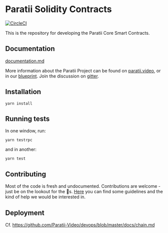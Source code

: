 # Paratii Solidity Contracts

[![CircleCI](https://circleci.com/gh/Paratii-Video/paratii-contracts.svg?style=svg)](https://circleci.com/gh/Paratii-Video/paratii-contracts)


This is the repository for developing the Paratii Core Smart Contracts.
## Documentation

[documentation.md](./docs/README.md)


More information about the Paratii Project can be found on [paratii.video](http://paratii.video/), or in our [blueprint](https://github.com/Paratii-Video/paratii-player/wiki/Paratii-Blueprint). Join the discussion on [gitter](https://gitter.im/Paratii-Video).



## Installation

    yarn install

## Running tests

In one window, run:

    yarn testrpc

and in another:  

    yarn test


## Contributing

Most of the code is fresh and undocumented. Contributions are welcome - just be on the lookout for the 🐲s. [Here](https://github.com/Paratii-Video/wiki/blob/master/CONTRIBUTING.md) you can find some guidelines and the kind of help we would be interested in.


## Deployment

Cf. https://github.com/Paratii-Video/devops/blob/master/docs/chain.md
